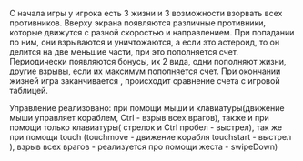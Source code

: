   С начала игры у игрока есть 3 жизни и 3 возможности взорвать всех противников. Вверху экрана появляются различные противники, которые движутся с разной скоростью и направлением. При попадании по ним, они взрываются и уничтожаются, а если это астероид, то он делится на две меньшие части, при это пополняется счет. Периодически появляются бонусы, их 2 вида, одни пополняют жизни, другие взрывы, если их максимум пополняется счет. При окончании жизней игра заканчивается , происходит сравнение счета с игровой таблицей.

  Управление реализовано: при помощи мыши и клавиатуры(движение мыши управляет кораблем, Ctrl - взрыв всех врагов), также и при помощи только клавиатуры( стрелок и Ctrl пробел - выстрел), так же при помощи touch (touchmove - движение корабля touchstart - выстрел ), взрыв всех врагов - реализуется про помощи жеста - swipeDown)
